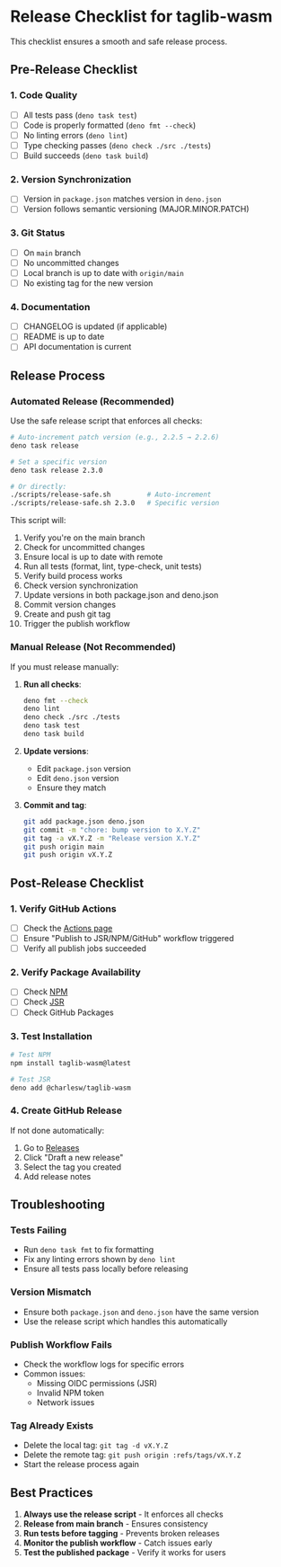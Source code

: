 # Release Checklist for taglib-wasm

This checklist ensures a smooth and safe release process.

## Pre-Release Checklist

### 1. Code Quality

- [ ] All tests pass (`deno task test`)
- [ ] Code is properly formatted (`deno fmt --check`)
- [ ] No linting errors (`deno lint`)
- [ ] Type checking passes (`deno check ./src ./tests`)
- [ ] Build succeeds (`deno task build`)

### 2. Version Synchronization

- [ ] Version in `package.json` matches version in `deno.json`
- [ ] Version follows semantic versioning (MAJOR.MINOR.PATCH)

### 3. Git Status

- [ ] On `main` branch
- [ ] No uncommitted changes
- [ ] Local branch is up to date with `origin/main`
- [ ] No existing tag for the new version

### 4. Documentation

- [ ] CHANGELOG is updated (if applicable)
- [ ] README is up to date
- [ ] API documentation is current

## Release Process

### Automated Release (Recommended)

Use the safe release script that enforces all checks:

```bash
# Auto-increment patch version (e.g., 2.2.5 → 2.2.6)
deno task release

# Set a specific version
deno task release 2.3.0

# Or directly:
./scripts/release-safe.sh         # Auto-increment
./scripts/release-safe.sh 2.3.0   # Specific version
```

This script will:

1. Verify you're on the main branch
2. Check for uncommitted changes
3. Ensure local is up to date with remote
4. Run all tests (format, lint, type-check, unit tests)
5. Verify build process works
6. Check version synchronization
7. Update versions in both package.json and deno.json
8. Commit version changes
9. Create and push git tag
10. Trigger the publish workflow

### Manual Release (Not Recommended)

If you must release manually:

1. **Run all checks**:
   ```bash
   deno fmt --check
   deno lint
   deno check ./src ./tests
   deno task test
   deno task build
   ```

2. **Update versions**:
   - Edit `package.json` version
   - Edit `deno.json` version
   - Ensure they match

3. **Commit and tag**:
   ```bash
   git add package.json deno.json
   git commit -m "chore: bump version to X.Y.Z"
   git tag -a vX.Y.Z -m "Release version X.Y.Z"
   git push origin main
   git push origin vX.Y.Z
   ```

## Post-Release Checklist

### 1. Verify GitHub Actions

- [ ] Check the [Actions page](https://github.com/CharlesWiltgen/taglib-wasm/actions)
- [ ] Ensure "Publish to JSR/NPM/GitHub" workflow triggered
- [ ] Verify all publish jobs succeeded

### 2. Verify Package Availability

- [ ] Check [NPM](https://www.npmjs.com/package/taglib-wasm)
- [ ] Check [JSR](https://jsr.io/@charlesw/taglib-wasm)
- [ ] Check GitHub Packages

### 3. Test Installation

```bash
# Test NPM
npm install taglib-wasm@latest

# Test JSR
deno add @charlesw/taglib-wasm
```

### 4. Create GitHub Release

If not done automatically:

1. Go to [Releases](https://github.com/CharlesWiltgen/taglib-wasm/releases)
2. Click "Draft a new release"
3. Select the tag you created
4. Add release notes

## Troubleshooting

### Tests Failing

- Run `deno task fmt` to fix formatting
- Fix any linting errors shown by `deno lint`
- Ensure all tests pass locally before releasing

### Version Mismatch

- Ensure both `package.json` and `deno.json` have the same version
- Use the release script which handles this automatically

### Publish Workflow Fails

- Check the workflow logs for specific errors
- Common issues:
  - Missing OIDC permissions (JSR)
  - Invalid NPM token
  - Network issues

### Tag Already Exists

- Delete the local tag: `git tag -d vX.Y.Z`
- Delete the remote tag: `git push origin :refs/tags/vX.Y.Z`
- Start the release process again

## Best Practices

1. **Always use the release script** - It enforces all checks
2. **Release from main branch** - Ensures consistency
3. **Run tests before tagging** - Prevents broken releases
4. **Monitor the publish workflow** - Catch issues early
5. **Test the published package** - Verify it works for users
